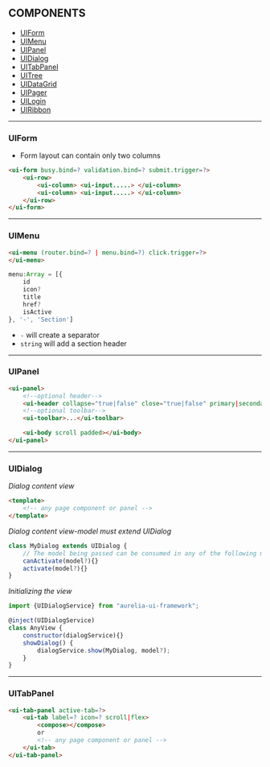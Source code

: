 ## COMPONENTS

* [UIForm](#uiform)
* [UIMenu](#uimenu)
* [UIPanel](#uipanel)
* [UIDialog](#uidialog)
* [UITabPanel](#uitabpanel)
* [UITree](#uitree)
* [UIDataGrid](#uidatagrid)
* [UIPager](#uipager)
* [UILogin](#uilogin)
* [UIRibbon](#uiribbon)

---

### UIForm

* Form layout can contain only two columns

```html
<ui-form busy.bind=? validation.bind=? submit.trigger=?>    
    <ui-row>
        <ui-column> <ui-input.....> </ui-column>
        <ui-column> <ui-input.....> </ui-column>
    </ui-row>
</ui-form>
```

---

### UIMenu


```html
<ui-menu (router.bind=? | menu.bind=?) click.trigger=?>    
</ui-menu>
```

```javascript
menu:Array = [{
    id
    icon?
    title
    href?
    isActive
}, '-', 'Section']
```

* `-` will create a separator
* `string` will add a section header

---

### UIPanel

```html
<ui-panel>
    <!--optional header-->
    <ui-header collapse="true|false" close="true|false" primary|secondary>Title</ui-header>
    <!--optional toolbar-->
    <ui-toolbar>...</ui-toolbar>

    <ui-body scroll padded></ui-body>
</ui-panel>
```

---

### UIDialog

_Dialog content view_

```html
<template>
    <!-- any page component or panel -->
</template>
```

_Dialog content view-model must extend UIDialog_

```javascript
class MyDialog extends UIDialog {
    // The model being passed can be consumed in any of the following methods
    canActivate(model?){}
    activate(model?){}
}
```

_Initializing the view_

```javascript
import {UIDialogService} from "aurelia-ui-framework";

@inject(UIDialogService)
class AnyView {
    constructor(dialogService){}
    showDialog() {
        dialogService.show(MyDialog, model?);
    }
}
```

---

### UITabPanel

```html
<ui-tab-panel active-tab=?>
    <ui-tab label=? icon=? scroll|flex>
        <compose></compose>
        or
        <!-- any page component or panel -->
    </ui-tab>
</ui-tab-panel>
```
